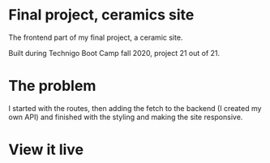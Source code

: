 # Final project, ceramics site
The frontend part of my final project, a ceramic site.

Built during Technigo Boot Camp fall 2020, project 21 out of 21.

# The problem
I started with the routes, then adding the fetch to the backend (I created my own API) and finished with the styling and making the site responsive.

# View it live
